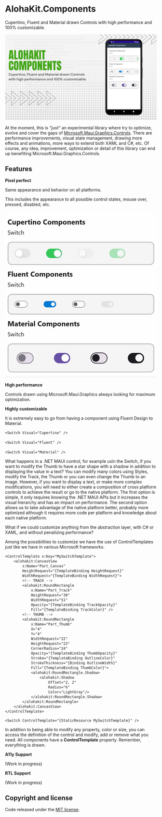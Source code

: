 # AlohaKit.Components

Cupertino, Fluent and Material drawn Controls with high performance and 100% customizable.

![AlohaKit.Components](images/alohakit-components-promo.png)

At the moment, this is _"just"_ an experimental library where try to optimize, evolve and cover the gaps of [Microsoft.Maui.Graphics.Controls](https://github.com/dotnet/Microsoft.Maui.Graphics.Controls). There are performance improvements, visual state management, drawing more effects and animations, more ways to extend both XAML and C#, etc. Of course, any idea, improvement, optimization or detail of this library can end up benefiting Microsoft.Maui.Graphics.Controls.

## Features

**Pixel perfect**

Same appearance and behavior on all platforms.

This includes the appearance to all possible control states, mouse over, pressed, disabled, etc.

![States](images/alohakit-components-states.gif)

**High performance**

Controls drawn using Microsoft.Maui.Graphics always looking for maximum optimization.

**Highly customizable**

It is extremely easy to go from having a component using Fluent Design to Material.

```
<Switch Visual="Cupertino" />

<Switch Visual="Fluent" />

<Switch Visual="Material" />
```

What happens in a .NET MAUI control, for example usin the Switch, if you want to modify the Thumb to have a star shape with a shadow in addition to displaying the value in a text? You can modify many colors using Styles, modify the Track, the Thumb or you can even change the Thumb to an image. However, if you want to display a text, or make more complex modifications, you will need to either create a composition of cross platform controls to achieve the result or go to the native platform. The first option is simple, it only requires knowing the .NET MAUI APIs but it increases the visual hierarchy and has an impact on performance. The second option allows us to take advantage of the native platform better, probably more optimized although it requires more code per platform and knowledge about each native platform.

What if we could customize anything from the abstraction layer, with C# or XAML, and without penalizing performance?

Among the possibilities to customize we have the use of ControlTemplates just like we have in various Microsoft frameworks.

```
<ControlTemplate x:Key="MySwitchTemplate">
    <alohakit:CanvasView
        x:Name="Part_Canvas"
        HeightRequest="{TemplateBinding HeightRequest}"
        WidthRequest="{TemplateBinding WidthRequest}">
        <!-- TRACK -->
        <alohakit:RoundRectangle
            x:Name="Part_Track"
            HeightRequest="30"
            WidthRequest="51"
            Opacity="{TemplateBinding TrackOpacity}"
            Fill="{TemplateBinding TrackColor}" />
        <!-- THUMB -->
        <alohakit:RoundRectangle
            x:Name="Part_Thumb"
            X="4"
            Y="4"
            WidthRequest="22"
            HeightRequest="22"
            CornerRadius="24"
            Opacity="{TemplateBinding ThumbOpacity}"
            Stroke="{TemplateBinding OutlineColor}"
            StrokeThickness="{Binding OutlineWidth}"
            Fill="{TemplateBinding ThumbColor}">
            <alohakit:RoundRectangle.Shadow>
                <alohakit:Shadow
                    Offset="2, 2"
                    Radius="6"
                    Color="LightGray"/>
            </alohakit:RoundRectangle.Shadow>
        </alohakit:RoundRectangle>
    </alohakit:CanvasView>
</ControlTemplate>
```

```
<Switch ControlTemplate="{StaticResource MySwitchTemplate}" />
```

In addition to being able to modify any property, color or size, you can access the definition of the control and modify, add or remove what you need. All components have a **ControlTemplate** property. Remember, everything is drawn.

**A11y Support**

(Work in progress)

**RTL Support**

(Work in progress)

## Copyright and license

Code released under the [MIT license](https://opensource.org/licenses/MIT).